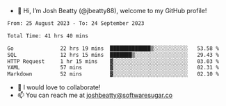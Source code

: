 - 👋 Hi, I’m Josh Beatty (@jbeatty88), welcome to my GitHub profile!

<!--START_SECTION:waka-->

```txt
From: 25 August 2023 - To: 24 September 2023

Total Time: 41 hrs 40 mins

Go               22 hrs 19 mins  █████████████▒░░░░░░░░░░░   53.58 %
SQL              12 hrs 15 mins  ███████▒░░░░░░░░░░░░░░░░░   29.43 %
HTTP Request     1 hr 15 mins    ▓░░░░░░░░░░░░░░░░░░░░░░░░   03.03 %
YAML             57 mins         ▓░░░░░░░░░░░░░░░░░░░░░░░░   02.31 %
Markdown         52 mins         ▓░░░░░░░░░░░░░░░░░░░░░░░░   02.10 %
```

<!--END_SECTION:waka-->

- 💞️ I would love to collaborate!
- 📫 You can reach me at joshbeatty@softwaresugar.co

<!---
jbeatty88/jbeatty88 is a ✨ special ✨ repository because its `README.md` (this file) appears on your GitHub profile.
You can click the Preview link to take a look at your changes.
--->
